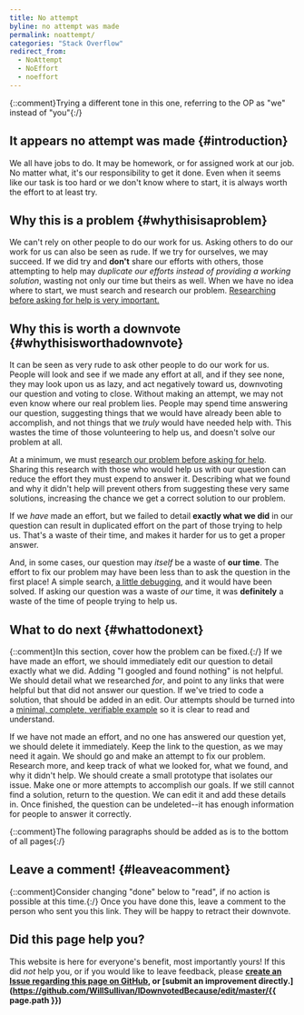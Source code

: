 ```yaml
---
title: No attempt
byline: no attempt was made
permalink: noattempt/
categories: "Stack Overflow"
redirect_from:
  - NoAttempt
  - NoEffort
  - noeffort
---
```

{::comment}Trying a different tone in this one, referring to the OP as "we" instead of "you"{:/}
## It appears no attempt was made {#introduction}
We all have jobs to do. It may be homework, or for assigned work at our job. No matter what, it's our responsibility to get it done. Even when it seems like our task is too hard or we don't know where to start, it is always worth the effort to at least try.

## Why this is a problem {#whythisisaproblem}
We can't rely on other people to do our work for us. Asking others to do our work for us can also be seen as rude. If we try for ourselves, we may succeed. If we did try and **don't** share our efforts with others, those attempting to help may *duplicate our efforts instead of providing a working solution*, wasting not only our time but theirs as well. When we have no idea where to start, we must search and research our problem. [Researching before asking for help is very important.](/noresearch)

## Why this is worth a downvote {#whythisisworthadownvote}
It can be seen as very rude to ask other people to do our work for us. People will look and see if we made any effort at all, and if they see none, they may look upon us as lazy, and act negatively toward us, downvoting our question and voting to close. Without making an attempt, we may not even know where our real problem lies. People may spend time answering our question, suggesting things that we would have already been able to accomplish, and not things that we *truly* would have needed help with. This wastes the time of those volunteering to help us, and doesn't solve our problem at all.

At a minimum, we must [research our problem before asking for help](/noresearch). Sharing this research with those who would help us with our question can reduce the effort they must expend to answer it. Describing what we found and why it didn't help will prevent others from suggesting these very same solutions, increasing the chance we get a correct solution to our problem.

If we *have* made an effort, but we failed to detail **exactly what we did** in our question can result in duplicated effort on the part of those trying to help us. That's a waste of their time, and makes it harder for us to get a proper answer.

And, in some cases, our question may *itself* be a waste of **our time**. The effort to fix our problem may have been less than to ask the question in the first place! A simple search, [a little debugging](/nodebugging), and it would have been solved. If asking our question was a waste of *our* time, it was **definitely** a waste of the time of people trying to help us.

## What to do next {#whattodonext}
{::comment}In this section, cover how the problem can be fixed.{:/}
If we have made an effort, we should immediately edit our question to detail exactly what we did. Adding "I googled and found nothing" is not helpful. We should detail what we researched *for*, and point to any links that were helpful but that did not answer our question. If we've tried to code a solution, that should be added in an edit. Our attempts should be turned into a [minimal, complete, verifiable example](https://stackoverflow.com/help/mcve) so it is clear to read and understand.

If we have not made an effort, and no one has answered our question yet, we should delete it immediately. Keep the link to the question, as we may need it again. We should go and make an attempt to fix our problem. Research more, and keep track of what we looked for, what we found, and why it didn't help. We should create a small prototype that isolates our issue. Make one or more attempts to accomplish our goals. If we still cannot find a solution, return to the question. We can edit it and add these details in. Once finished, the question can be undeleted--it has enough information for people to answer it correctly.

{::comment}The following paragraphs should be added as is to the bottom of all pages{:/}
## Leave a comment! {#leaveacomment}
{::comment}Consider changing "done" below to "read", if no action is possible at this time.{:/}
Once you have done this, leave a comment to the person who sent you this link. They will be happy to retract their downvote.

## Did this page help you?
This website is here for everyone's benefit, most importantly yours! If this did <i>not</i> help you, or if you would
like to leave feedback, please **[create an Issue regarding this page on GitHub,](https://github.com/WillSullivan/IDownvotedBecause/issues/new) or [submit an improvement directly.](https://github.com/WillSullivan/IDownvotedBecause/edit/master/{{ page.path }})**

